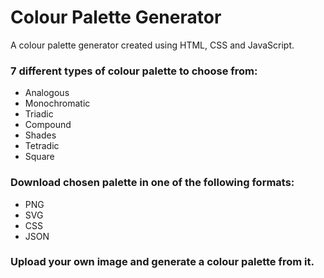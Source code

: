 # Colour Palette Generator

A colour palette generator created using HTML, CSS and JavaScript.

### 7 different types of colour palette to choose from:

- Analogous
- Monochromatic
- Triadic
- Compound
- Shades
- Tetradic
- Square

### Download chosen palette in one of the following formats:

- PNG
- SVG
- CSS
- JSON

### Upload your own image and generate a colour palette from it.
